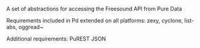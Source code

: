 A set of abstractions for accessing the Freesound API from Pure Data

Requirements included in Pd extended on all platforms: zexy, cyclone, list-abs, oggread~

Additional requirements: PuREST JSON
